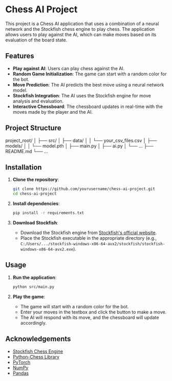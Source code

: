# Chess AI Project

This project is a Chess AI application that uses a combination of a neural network and the Stockfish chess engine to play chess. The application allows users to play against the AI, which can make moves based on its evaluation of the board state.

## Features

- **Play against AI**: Users can play chess against the AI.
- **Random Game Initialization**: The game can start with a random color for the bot.
- **Move Prediction**: The AI predicts the best move using a neural network model.
- **Stockfish Integration**: The AI uses the Stockfish engine for move analysis and evaluation.
- **Interactive Chessboard**: The chessboard updates in real-time with the moves made by the player and the AI.

## Project Structure
project_root/ │ ├── src/ │ ├── data/ │ │ └── your_csv_files.csv │ ├── models/ │ │ └── model.pth │ ├── main.py │ ├── ai.py │ └── ... ├── README.md └── ...


## Installation

1. **Clone the repository**:
    ```bash
    git clone https://github.com/yourusername/chess-ai-project.git
    cd chess-ai-project
    ```

2. **Install dependencies**:
    ```bash
    pip install -r requirements.txt
    ```

3. **Download Stockfish**:
    - Download the Stockfish engine from [Stockfish's official website](https://stockfishchess.org/download/).
    - Place the Stockfish executable in the appropriate directory (e.g., `C:/Users/.../stockfish-windows-x86-64-avx2/stockfish/stockfish-windows-x86-64-avx2.exe`).

## Usage

1. **Run the application**:
    ```bash
    python src/main.py
    ```

2. **Play the game**:
    - The game will start with a random color for the bot.
    - Enter your moves in the textbox and click the button to make a move.
    - The AI will respond with its move, and the chessboard will update accordingly.

## Acknowledgements

- [Stockfish Chess Engine](https://stockfishchess.org/)
- [Python-Chess Library](https://python-chess.readthedocs.io/en/latest/)
- [PyTorch](https://pytorch.org/)
- [NumPy](https://numpy.org/)
- [Pandas](https://pandas.pydata.org/)
